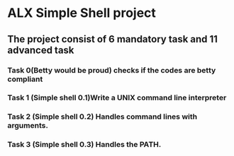# ALX Simple Shell project
## The project consist of 6 mandatory task and 11 advanced task
### Task 0(Betty would be proud) checks if the codes are betty compliant
### Task 1 (Simple shell 0.1)Write a UNIX command line interpreter
### Task 2 (Simple shell 0.2) Handles command lines with arguments.
### Task 3 (Simple shell 0.3) Handles the PATH.
